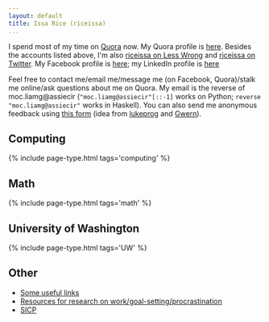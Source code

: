 ```yaml
---
layout: default
title: Issa Rice (riceissa)
...
```


I spend most of my time on [Quora](https://quora.com) now.
My Quora profile is [here](https://www.quora.com/Issa-Rice).
Besides the accounts listed above, I'm also [riceissa on Less Wrong](http://lesswrong.com/user/riceissa/overview/) and [riceissa on Twitter](https://twitter.com/riceissa).
My Facebook profile is [here](https://www.facebook.com/riceissa); my LinkedIn profile is [here](https://www.linkedin.com/profile/view?id=352995114)

Feel free to contact me/email me/message me (on Facebook, Quora)/stalk me online/ask questions about me on Quora.
My email is the reverse of moc.liamg@assiecir (`"moc.liamg@assiecir"[::-1]` works on Python; `reverse "moc.liamg@assiecir"` works in Haskell).
You can also send me anonymous feedback using [this form](https://docs.google.com/forms/d/1AbwmuMIyzB5X7P4ysL71vGD4WnMxsCKsAZULLc0X7V0/viewform?usp=send_form) (idea from [lukeprog](http://lesswrong.com/lw/8bt/tell_me_what_you_think_of_me/) and [Gwern](http://www.gwern.net/About#anonymous-feedback)).

## Computing

{% include page-type.html tags='computing' %}

## Math

{% include page-type.html tags='math' %}

## University of Washington

{% include page-type.html tags='UW' %}

## Other

- [Some useful links](./links.html)
- [Resources for research on work/goal-setting/procrastination](./cogsci/work.html)
- [SICP](./learning/SICP/resources.html)

<!-- split list -->
